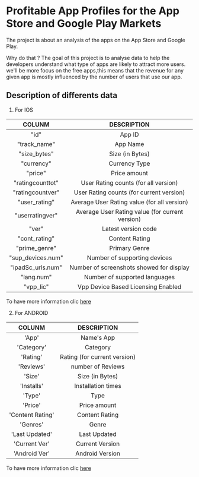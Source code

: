 # Profitable App Profiles for the App Store and Google Play Markets

The project is about an analysis of the apps on the App Store and Google Play. 

Why do that ?
The goal of this project is to analyse data to help the developers understand what type of apps are likely to attract more users. we'll be more focus on the free apps,this means that the revenue for any given app is mostly influenced by the number of users that use our app.

## Description of differents data
1. For IOS

| COLUNM      | DESCRIPTION |
| :----:      |  :----:     |
| "id" | App ID|
| "track_name"| App Name|
| "size_bytes"| Size (in Bytes)|
| "currency"| Currency Type|
| "price"| Price amount|
| "ratingcounttot"| User Rating counts (for all version)|
| "ratingcountver"| User Rating counts (for current version)|
| "user_rating" | Average User Rating value (for all version)|
| "userratingver"| Average User Rating value (for current version)|
| "ver" | Latest version code|
| "cont_rating"| Content Rating|
| "prime_genre"| Primary Genre|
| "sup_devices.num"| Number of supporting devices|
| "ipadSc_urls.num"| Number of screenshots showed for display|
| "lang.num"| Number of supported languages|
| "vpp_lic"| Vpp Device Based Licensing Enabled|

To have more information clic [here](https://www.kaggle.com/ramamet4/app-store-apple-data-set-10k-apps)

2. For ANDROID

| COLUNM      | DESCRIPTION |
| :----:      | :----:      |
| 'App'      | Name's App       |
| 'Category'      | Category       |
| 'Rating'      | Rating  (for current version)     |
| 'Reviews'      | number of Reviews       |
| 'Size'      | Size (in Bytes)       |
| 'Installs'      | Installation times       |
| 'Type'      | Type       |
| 'Price'      | Price amount       |
| 'Content Rating'      |   Content Rating     |
| 'Genres'      | Genre       |
| 'Last Updated'      | Last Updated       |
| 'Current Ver'      | Current Version       |
| 'Android Ver'      | Android Version       |

To have more information clic [here](https://www.kaggle.com/lava18/google-play-store-apps)
